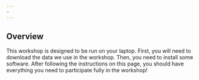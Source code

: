 ```yaml
---
~
---
```


## Overview

This workshop is designed to be run on your laptop. First, you will need to download the data we use in the workshop. Then, you need to
install some software. After following the instructions on this page, you should have everything you need to participate fully in the
workshop!


